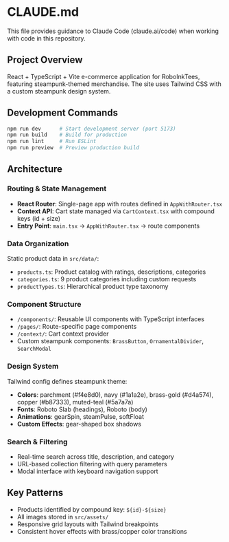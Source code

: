 # CLAUDE.md

This file provides guidance to Claude Code (claude.ai/code) when working with code in this repository.

## Project Overview
React + TypeScript + Vite e-commerce application for RoboInkTees, featuring steampunk-themed merchandise. The site uses Tailwind CSS with a custom steampunk design system.

## Development Commands
```bash
npm run dev      # Start development server (port 5173)
npm run build    # Build for production
npm run lint     # Run ESLint
npm run preview  # Preview production build
```

## Architecture

### Routing & State Management
- **React Router**: Single-page app with routes defined in `AppWithRouter.tsx`
- **Context API**: Cart state managed via `CartContext.tsx` with compound keys (id + size)
- **Entry Point**: `main.tsx` → `AppWithRouter.tsx` → route components

### Data Organization
Static product data in `src/data/`:
- `products.ts`: Product catalog with ratings, descriptions, categories
- `categories.ts`: 9 product categories including custom requests
- `productTypes.ts`: Hierarchical product type taxonomy

### Component Structure
- `/components/`: Reusable UI components with TypeScript interfaces
- `/pages/`: Route-specific page components
- `/context/`: Cart context provider
- Custom steampunk components: `BrassButton`, `OrnamentalDivider`, `SearchModal`

### Design System
Tailwind config defines steampunk theme:
- **Colors**: parchment (#f4e8d0), navy (#1a1a2e), brass-gold (#d4a574), copper (#b87333), muted-teal (#5a7a7a)
- **Fonts**: Roboto Slab (headings), Roboto (body)
- **Animations**: gearSpin, steamPulse, softFloat
- **Custom Effects**: gear-shaped box shadows

### Search & Filtering
- Real-time search across title, description, and category
- URL-based collection filtering with query parameters
- Modal interface with keyboard navigation support

## Key Patterns
- Products identified by compound key: `${id}-${size}`
- All images stored in `src/assets/`
- Responsive grid layouts with Tailwind breakpoints
- Consistent hover effects with brass/copper color transitions